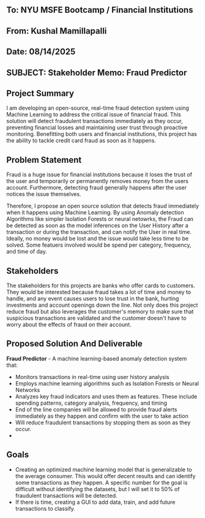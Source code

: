 ## To: NYU MSFE Bootcamp / Financial Institutions

## From: Kushal Mamillapalli

## Date: 08/14/2025

## SUBJECT: Stakeholder Memo: Fraud Predictor

## Project Summary

I am developing an open-source, real-time fraud detection system using Machine Learning to address the critical issue of financial fraud. This solution will detect fraudulent transactions immediately as they occur, preventing financial losses and maintaining user trust through proactive monitoring. Benefitting both users and financial institutions, this project has the ability to tackle credit card fraud as soon as it happens.

## Problem Statement

Fraud is a huge issue for financial institutions because it loses the trust of the user and temporarily or permanently removes money from the users account. Furthermore, detecting fraud generally happens after the user notices the issue themselves.

Therefore, I propose an open source solution that detects fraud immediately when it happens using Machine Learning. By using Anomaly detection Algorithms like simpler Isolation Forests or neural netowrks, the Fraud can be detected as soon as the model inferences on the User History after a transaction or during the transaction, and can notify the User in real time. Ideally, no money would be lost and the issue would take less time to be solved. Some featuers involved would be spend per category, frequency, and time of day.

## Stakeholders

The stakeholders for this projects are banks who offer cards to customers. They would be interested because fraud takes a lot of time and money to handle, and any event causes users to lose trust in the bank, hurting investments and account openings down the line. Not only does this project reduce fraud but also leverages the customer's memory to make sure that suspicious transactions are validated and the customer doesn't have to worry about the effects of fraud on their account.

## Proposed Solution And Deliverable

**Fraud Predictor** - A machine learning-based anomaly detection system that:

- Monitors transactions in real-time using user history analysis
- Employs machine learning algorithms such as Isolation Forests or Neural Networks
- Analyzes key fraud indicators and uses them as features. These include spending patterns, category analysis, frequency, and timing
- End of the line companies will be allowed to provide fraud alerts immediately as they happen and confirm with the user to take action
- Will reduce fraudulent transactions by stopping them as soon as they occur.
-

## Goals

- Creating an optimized machine learning model that is generalizable to the average consumer. This would offer decent results and can identify some transactions as they happen. A specific number for the goal is difficult without identifying the datasets, but I will set it to 50% of fraudulent transactions will be detected.
- If there is time, creating a GUI to add data, train, and add future transactions to classify.
